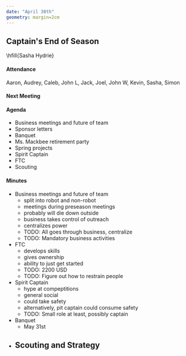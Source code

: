 ```yaml
---
date: "April 30th" 
geometry: margin=2cm
---
```


## Captain's End of Season
\hfill{Sasha Hydrie}

#### Attendance

Aaron, Audrey, Caleb, John L, Jack, Joel, John W, Kevin, Sasha, Simon

#### Next Meeting

#### Agenda 

- Business meetings and future of team
- Sponsor letters
- Banquet
- Ms. Mackbee retirement party 
- Spring projects 
- Spirit Captain
- FTC 
- Scouting

#### Minutes

- Business meetings and future of team
    - split into robot and non-robot
    - meetings during preseason meetings
    - probably will die down outside
    - business takes control of outreach
    - centralizes power
    - TODO: All goes through business, centralize
    - TODO: Mandatory business activities
- FTC 
    - develops skills
    - gives ownership
    - ability to just get started
    - TODO: 2200 USD
    - TODO: Figure out how to restrain people
- Spirit Captain      
    - hype at compeptitions
    - general social
    - could take safety
    - alternatively, pit captain could consume safety
    - TODO: Small role at least, possibly captain
- Banquet
    - May 31st
- Scouting and Strategy
    -   






